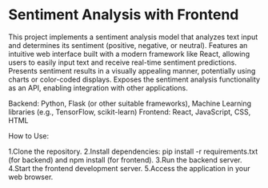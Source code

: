 # Sentiment Analysis with Frontend
This project implements a sentiment analysis model that analyzes text input and determines its sentiment (positive, negative, or neutral).
Features an intuitive web interface built with a modern framework like React, allowing users to easily input text and receive real-time sentiment predictions.
Presents sentiment results in a visually appealing manner, potentially using charts or color-coded displays.
Exposes the sentiment analysis functionality as an API, enabling integration with other applications.

Backend: Python, Flask (or other suitable frameworks), Machine Learning libraries (e.g., TensorFlow, scikit-learn)
Frontend: React, JavaScript, CSS, HTML

How to Use:

1.Clone the repository.
2.Install dependencies: pip install -r requirements.txt (for backend) and npm install (for frontend).
3.Run the backend server.
4.Start the frontend development server.
5.Access the application in your web browser.
